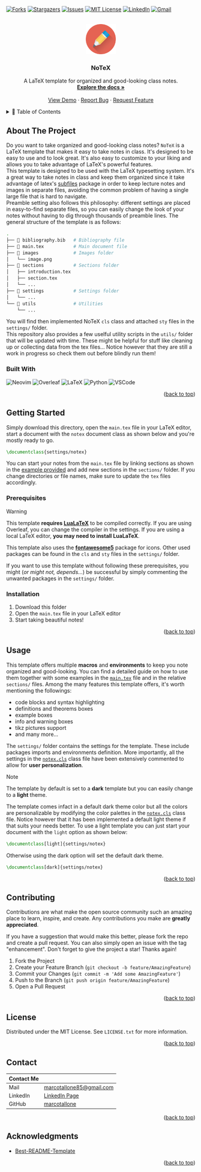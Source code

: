 <a name="readme-top"></a>

<!-- PROJECT SHIELDS -->
<!--
*** I'm using markdown "reference style" links for readability.
*** Reference links are enclosed in brackets [ ] instead of parentheses ( ).
*** See the bottom of this document for the declaration of the reference variables
*** for contributors-url, forks-url, etc. This is an optional, concise syntax you may use.
*** https://www.markdownguide.org/basic-syntax/#reference-style-links
-->
[![Forks][forks-shield]][forks-url]
[![Stargazers][stars-shield]][stars-url]
[![Issues][issues-shield]][issues-url]
[![MIT License][license-shield]][license-url]
[![LinkedIn][linkedin-shield]][linkedin-url]
[![Gmail][gmail-shield]][gmail-url]

<!-- PROJECT LOGO -->
<br />
<div align="center">
  <a href="https://github.com/marcotallone/notex">
    <img src="images/pencil.png" alt="Logo" width="80" height="80">
  </a>

<h3 align="center">NoTeX</h3>

  <p align="center">
    A LaTeX template for organized and good-looking class notes.
    <br />
    <a href="./main.pdf"><strong>Explore the docs »</strong></a>
    <br />
    <br />
    <a href="./main.tex">View Demo</a>
    ·
    <a href="https://github.com/marcotallone/notex/issues">Report Bug</a>
    ·
    <a href="https://github.com/marcotallone/notex/issues">Request Feature</a>
  </p>
</div>

<!-- TABLE OF CONTENTS -->
<details>
  <summary>📑 Table of Contents</summary>
  <ol>
    <li>
      <a href="#about-the-project">About The Project</a>
      <ul>
        <li><a href="#built-with">Built With</a></li>
      </ul>
    </li>
    <li>
      <a href="#getting-started">Getting Started</a>
      <ul>
        <li><a href="#prerequisites">Prerequisites</a></li>
        <li><a href="#installation">Installation</a></li>
      </ul>
    </li>
    <li><a href="#usage">Usage</a></li>
  </ol>
</details>

<!-- ABOUT THE PROJECT -->
## About The Project

<!-- [![Product Name Screen Shot][product-screenshot]](https://example.com) -->

Do you want to take organized and good-looking class notes? `NoTeX` is a LaTeX template that makes it easy to take notes in class. It's designed to be easy to use and to look great. It's also easy to customize to your liking and allows you to take advantage of LaTeX's powerful features.\
This template is designed to be used with the LaTeX typesetting system. It's a great way to take notes in class and keep them organized since it take advantage of latex's [subfiles](https://www.overleaf.com/learn/latex/Multi-file_LaTeX_projects) package in order to keep lecture notes and images in separate files, avoiding the common problem of having a single large file that is hard to navigate.\
Preamble setting also follows this philosophy: different settings are placed in easy-to-find separate files, so you can easily change the look of your notes without having to dig through thousands of preamble lines. The general structure of the template is as follows:

```bash
.
├── 📔 bibliography.bib   # Bibliography file
├── 📄 main.tex           # Main document file
├── 📂 images             # Images folder
│   └── image.png
├── 📂 sections           # Sections folder
│   ├── introduction.tex
│   ├── section.tex
│   └── ...
├── 📂 settings           # Settings folder
│   └── ...
└── 📂 utils              # Utilities
    └── ...
```
You will find then implemented NoTeX `cls` class and attached `sty` files in the `settings/` folder.\
This repository also provides a few uselful utility scripts in the `utils/` folder that will be updated with time. These might be helpful for stuff like cleaning up or collecting data from the tex files... Notice however that they are still a work in progress so check them out before blindly run them!

### Built With

![Neovim](https://img.shields.io/badge/Neovim-57A143?style=for-the-badge&logo=neovim&logoColor=white)
![Overleaf](https://img.shields.io/badge/Overleaf-47A248?style=for-the-badge&logo=overleaf&logoColor=white)
![LaTeX](https://img.shields.io/badge/LaTeX-008080?style=for-the-badge&logo=latex&logoColor=white)
![Python](https://img.shields.io/badge/Python-3776AB?style=for-the-badge&logo=python&logoColor=white)
![VSCode](https://img.shields.io/badge/VSCode-007ACC?style=for-the-badge&logo=visual-studio-code&logoColor=white)

<p align="right">(<a href="#readme-top">back to top</a>)</p>

<!-- GETTING STARTED -->
## Getting Started

Simply download this directory, open the `main.tex` file in your LaTeX editor, start a document with the `notex` document class as shown below and you're mostly ready to go.

```latex
\documentclass{settings/notex}
```

You can start your notes from the `main.tex` file by linking sections as shown in the [example provided](./main.tex) and add new sections in the `sections/` folder. If you change directories or file names, make sure to update the `tex` files accordingly.

### Prerequisites

>[!WARNING]
> This template **requires [LuaLaTeX](https://www.overleaf.com/learn/latex/LuaLaTeX)** to be compiled correctly. If you are using Overleaf, you can change the compiler in the settings. If you are using a local LaTeX editor, **you may need to install LuaLaTeX**.

This template also uses the **[fontawesome5](https://ctan.org/pkg/fontawesome5?lang=en)** package for icons. Other used packages can be found in the `cls` and `sty` files in the `settings/` folder.

If you want  to use this template without following these prerequisites, you might (*or might not, depends...*) be successful by simply commenting the unwanted packages in the `settings/` folder.

### Installation

1. Download this folder
2. Open the `main.tex` file in your LaTeX editor
3. Start taking beautiful notes!

<p align="right">(<a href="#readme-top">back to top</a>)</p>



<!-- USAGE EXAMPLES -->
## Usage

This template offers multiple **macros** and **environments** to keep you note organized and good-looking. You can find a detailed guide on how to use them together with some examples in the [`main.tex`](./main.tex) file and in the relative `sections/` files. Among the many features this template offers, it's worth mentioning the followings:

* code blocks and syntax highlighting
* definitions and theorems boxes
* example boxes
* info and warning boxes
* tikz pictures support
* and many more...

The `settings/` folder contains the settings for the template. These include packages imports and environments definition. More importantly, all the settings in the [`notex.cls`](./settings/notex.cls) class file have been extensively commented to allow for **user personalization**.

>[!NOTE]
> The template by default is set to a **dark** template but you can easily change to a **light** theme.

The template comes infact in a default dark theme color but all the colors are personalizable by modifying the color palettes in the [`notex.cls`](./settings/notex.cls) class file. Notice however that it has been implemented a default light theme if that suits your needs better. To use a light template you can just start your document with the `light` option as shown below:

```latex
\documentclass[light]{settings/notex}
```

Otherwise using the dark option will set the default dark theme.

```latex
\documentclass[dark]{settings/notex}
```

<p align="right">(<a href="#readme-top">back to top</a>)</p>

<!-- CONTRIBUTING -->
## Contributing

Contributions are what make the open source community such an amazing place to learn, inspire, and create. Any contributions you make are **greatly appreciated**.

If you have a suggestion that would make this better, please fork the repo and create a pull request. You can also simply open an issue with the tag "enhancement".
Don't forget to give the project a star! Thanks again!

1. Fork the Project
2. Create your Feature Branch (`git checkout -b feature/AmazingFeature`)
3. Commit your Changes (`git commit -m 'Add some AmazingFeature'`)
4. Push to the Branch (`git push origin feature/AmazingFeature`)
5. Open a Pull Request

<p align="right">(<a href="#readme-top">back to top</a>)</p>

<!-- LICENSE -->
## License

Distributed under the MIT License. See `LICENSE.txt` for more information.

<p align="right">(<a href="#readme-top">back to top</a>)</p>

<!-- CONTACT -->
## Contact

| Contact Me | |
| --- | --- |
| Mail | <marcotallone85@gmail.com> |
| LinkedIn | [LinkedIn Page](https://linkedin.com/in/marco-tallone-40312425b) |
| GitHub | [marcotallone](https://github.com/marcotallone) |

<p align="right">(<a href="#readme-top">back to top</a>)</p>

<!-- ACKNOWLEDGMENTS -->
## Acknowledgments

* [Best-README-Template](https://github.com/othneildrew/Best-README-Template?tab=readme-ov-file)

<p align="right">(<a href="#readme-top">back to top</a>)</p>


<!-- MARKDOWN LINKS & IMAGES -->
<!-- https://www.markdownguide.org/basic-syntax/#reference-style-links -->
[contributors-shield]: https://img.shields.io/github/contributors/marcotallone/notex.svg?style=for-the-badge
[contributors-url]: https://github.com/marcotallone/notex/graphs/contributors
[forks-shield]: https://img.shields.io/github/forks/marcotallone/notex.svg?style=for-the-badge
[forks-url]: https://github.com/marcotallone/notex/network/members
[stars-shield]: https://img.shields.io/github/stars/marcotallone/notex.svg?style=for-the-badge
[stars-url]: https://github.com/marcotallone/notex/stargazers
[issues-shield]: https://img.shields.io/github/issues/marcotallone/notex.svg?style=for-the-badge
[issues-url]: https://github.com/marcotallone/notex/issues
[license-shield]: https://img.shields.io/github/license/marcotallone/notex.svg?style=for-the-badge
[license-url]: https://github.com/marcotallone/notex/blob/master/LICENSE.txt
<!-- [linkedin-shield]: https://img.shields.io/badge/-LinkedIn-black.svg?style=for-the-badge&logo=linkedin&colorB=555
[linkedin-url]: https://linkedin.com/in/marco-tallone-40312425b -->
[linkedin-shield]: https://img.shields.io/badge/-LinkedIn-blue?style=for-the-badge&logo=linkedin&logoColor=white&colorB=0077B5
[linkedin-url]: https://linkedin.com/in/marco-tallone-40312425b
<!-- [gmail-shield]: https://img.shields.io/badge/-Gmail-black.svg?style=for-the-badge&logo=gmail&colorB=555
[gmail-url]: mailto:marcotallone85@gmail.com -->
[gmail-shield]: https://img.shields.io/badge/-Gmail-red?style=for-the-badge&logo=gmail&logoColor=white&colorB=red
[gmail-url]: mailto:marcotallone85@gmail.com